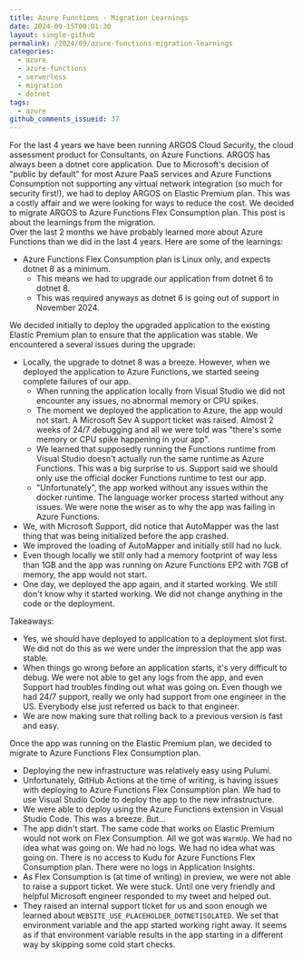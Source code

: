 ```yaml
---
title: Azure Functions - Migration Learnings
date: 2024-09-15T00:01:30
layout: single-github
permalink: /2024/09/azure-functions-migration-learnings
categories:
  - azure
  - azure-functions
  - serverless
  - migration
  - dotnet
tags:
  - azure
github_comments_issueid: 37
---
```


For the last 4 years we have been running ARGOS Cloud Security, the cloud assessment product for Consultants, on Azure Functions. ARGOS has always been a dotnet core application. Due to Microsoft's decision of "public by default" for most Azure PaaS services and Azure Functions Consumption not supporting any virtual network integration (so much for security first!), we had to deploy ARGOS on Elastic Premium plan. This was a costly affair and we were looking for ways to reduce the cost. We decided to migrate ARGOS to Azure Functions Flex Consumption plan. This post is about the learnings from the migration.<br>
Over the last 2 months we have probably learned more about Azure Functions than we did in the last 4 years. Here are some of the learnings:<br>

- Azure Functions Flex Consumption plan is Linux only, and expects dotnet 8 as a minimum.
  - This means we had to upgrade our application from dotnet 6 to dotnet 8.
  - This was required anyways as dotnet 6 is going out of support in November 2024.

We decided initially to deploy the upgraded application to the existing Elastic Premium plan to ensure that the application was stable. We encountered a several issues during the upgrade:

- Locally, the upgrade to dotnet 8 was a breeze. However, when we deployed the application to Azure Functions, we started seeing complete failures of our app.
  - When running the application locally from Visual Studio we did not encounter any issues, no abnormal memory or CPU spikes.
  - The moment we deployed the application to Azure, the app would not start. A Microsoft Sev A support ticket was raised. Almost 2 weeks of 24/7 debugging and all we were told was "there's some memory or CPU spike happening in your app".
  - We learned that supposedly running the Functions runtime from Visual Studio doesn't actually run the same runtime as Azure Functions. This was a big surprise to us. Support said we should only use the official docker Functions runtime to test our app.
  - "Unfortunately", the app worked without any issues within the docker runtime. The language worker process started without any issues. We were none the wiser as to why the app was failing in Azure Functions.
- We, with Microsoft Support, did notice that AutoMapper was the last thing that was being initialized before the app crashed.
- We improved the loading of AutoMapper and initially still had no luck.
- Even though locally we still only had a memory footprint of way less than 1GB and the app was running on Azure Functions EP2 with 7GB of memory, the app would not start.
- One day, we deployed the app again, and it started working. We still don't know why it started working. We did not change anything in the code or the deployment.

Takeaways:

- Yes, we should have deployed to application to a deployment slot first. We did not do this as we were under the impression that the app was stable.
- When things go wrong before an application starts, it's very difficult to debug. We were not able to get any logs from the app, and even Support had troubles finding out what was going on. Even though we had 24/7 support, really we only had support from one engineer in the US. Everybody else just referred us back to that engineer.
- We are now making sure that rolling back to a previous version is fast and easy.

Once the app was running on the Elastic Premium plan, we decided to migrate to Azure Functions Flex Consumption plan.

- Deploying the new infrastructure was relatively easy using Pulumi.
- Unfortunately, GitHub Actions at the time of writing, is having issues with deploying to Azure Functions Flex Consumption plan. We had to use Visual Studio Code to deploy the app to the new infrastructure.
- We were able to deploy using the Azure Functions extension in Visual Studio Code. This was a breeze. But...
- The app didn't start. The same code that works on Elastic Premium would not work on Flex Consumption. All we got was `WarmUp`. We had no idea what was going on. We had no logs. We had no idea what was going on. There is no access to Kudu for Azure Functions Flex Consumption plan. There were no logs in Application Insights.
- As Flex Consumption is (at time of writing) in preview, we were not able to raise a support ticket. We were stuck. Until one very friendly and helpful Microsoft engineer responded to my tweet and helped out.
- They raised an internal support ticket for us and soon enough we learned about `WEBSITE_USE_PLACEHOLDER_DOTNETISOLATED`. We set that environment variable and the app started working right away. It seems as if that environment variable results in the app starting in a different way by skipping some cold start checks.